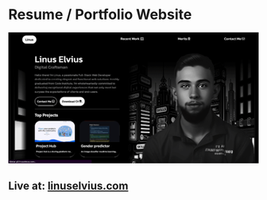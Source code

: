 # Resume / Portfolio Website

![Preview](resume.gif)

## Live at: [linuselvius.com](https://linuselvius.com)